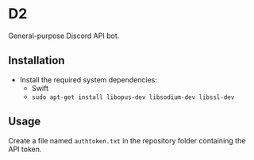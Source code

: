 # D2
General-purpose Discord API bot.

## Installation
* Install the required system dependencies:
	* Swift
    * `sudo apt-get install libopus-dev libsodium-dev libssl-dev`

## Usage
Create a file named `authtoken.txt` in the repository folder containing the API token.
